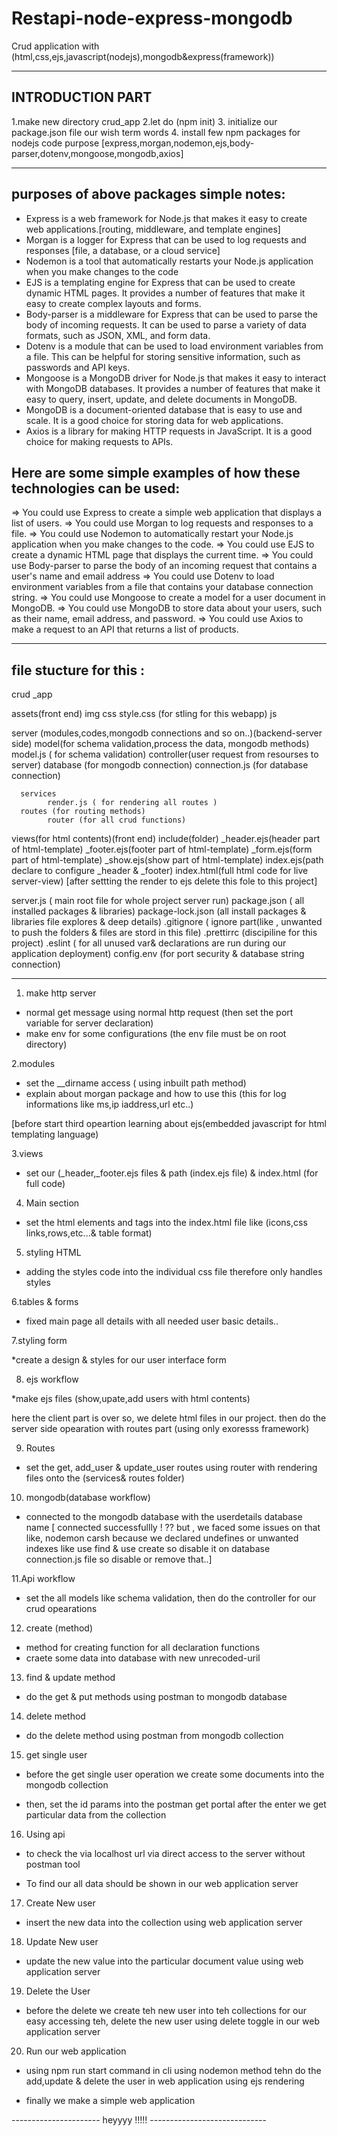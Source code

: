 # Restapi-node-express-mongodb

Crud application with (html,css,ejs,javascript(nodejs),mongodb&express(framework)) 
______________________________________________________________________________________

INTRODUCTION PART
-----------------

1.make new directory crud_app
2.let do (npm init)
3. initialize our package.json file our wish term words
4. install few npm packages for nodejs code purpose 
    [express,morgan,nodemon,ejs,body-parser,dotenv,mongoose,mongodb,axios]
_____________________________________________________________________________________

purposes of above packages simple notes:
-------------------------------------------

* Express is a web framework for Node.js that makes it easy to create web applications.[routing, middleware, and template engines]
* Morgan is a logger for Express that can be used to log requests and responses [file, a database, or a cloud service]
* Nodemon is a tool that automatically restarts your Node.js application when you make changes to the code
*  EJS is a templating engine for Express that can be used to create dynamic HTML pages. It provides a number of features that make it easy to create complex layouts and forms.
*  Body-parser is a middleware for Express that can be used to parse the body of incoming requests. It can be used to parse a variety of data formats, such as JSON, XML, and form data.
*  Dotenv is a module that can be used to load environment variables from a file. This can be helpful for storing sensitive information, such as passwords and API keys.
*  Mongoose is a MongoDB driver for Node.js that makes it easy to interact with MongoDB databases. It provides a number of features that make it easy to query, insert, update, and delete documents in MongoDB.
*  MongoDB is a document-oriented database that is easy to use and scale. It is a good choice for storing data for web applications.
*  Axios is a library for making HTTP requests in JavaScript. It is a good choice for making requests to APIs.

Here are some simple examples of how these technologies can be used:
--------------------------------------------------------------------------

=> You could use Express to create a simple web application that displays a list of users.
=> You could use Morgan to log requests and responses to a file.
=> You could use Nodemon to automatically restart your Node.js application when you make changes to the code.
=> You could use EJS to create a dynamic HTML page that displays the current time.
=> You could use Body-parser to parse the body of an incoming request that contains a user's name and email address
=> You could use Dotenv to load environment variables from a file that contains your database connection string.
=> You could use Mongoose to create a model for a user document in MongoDB.
=> You could use MongoDB to store data about your users, such as their name, email address, and password.
=> You could use Axios to make a request to an API that returns a list of products.
____________________________________________________________________________________________________________________________________________

file stucture for this :
------------------------
 
crud _app 

assets(front end)
      img
      css
          style.css (for stling for this webapp)
      js

server (modules,codes,mongodb connections and so on..)(backend-server side)
      model(for schema validation,process the data, mongodb methods)
              model.js ( for schema validation)
      controller(user request from resourses to server)
      database (for mongodb connection)
              connection.js (for database connection)

      services
            render.js ( for rendering all routes )
      routes (for routing methods)
            router (for all crud functions)
views(for html contents)(front end)
     include(folder)
          _header.ejs(header part of html-template)
          _footer.ejs(footer part of html-template)
          _form.ejs(form part of html-template)
          _show.ejs(show part of html-template)
     index.ejs(path declare to configure _header & _footer)
     index.html(full html code for live server-view)  [after settting the render to ejs delete this fole to this project]


server.js ( main root file for whole project server run)
package.json ( all installed packages & libraries)
package-lock.json (all install packages & libraries file explores & deep details)
.gitignore ( ignore part(like , unwanted to push the folders & files are stord in this file)
.prettirrc (discipiline for this project)
.eslint  ( for all unused var& declarations are run during our application deployment)
config.env (for port security & database string connection)

____________________________________________________________________________________________________________________________________


1. make http server 

* normal get message using normal http request (then set the port variable for server declaration)
* make env for some configurations (the env file must be on root directory)
 
2.modules 

* set the __dirname access ( using inbuilt path method)
* explain about morgan package and how to use this (this for log informations like ms,ip iaddress,url etc..)

[before start third opeartion learning about ejs(embedded javascript for html templating language)

3.views

* set our (_header,_footer.ejs files & path (index.ejs file) & index.html (for full code)

4. Main section

* set the html elements and tags into the index.html file like (icons,css links,rows,etc...& table format)

5. styling HTML 

* adding the styles code into the individual css file therefore only handles styles

6.tables & forms

* fixed main page all details with all needed user basic details..

7.styling form

*create a design & styles for our user interface form 

8. ejs workflow

*make ejs files (show,upate,add users with html contents) 

here the client part is over so, we delete html files in our project.
then do the server side opearation with routes part (using only exoresss framework)

9. Routes

* set the get, add_user & update_user routes using router with rendering files onto the (services& routes folder)

10. mongodb(database workflow)

* connected to the mongodb database with the userdetails database name [ connected  successfullly ! ?? but , we faced some issues on that like,
 nodemon carsh because we declared undefines or unwanted indexes like use find & use create so disable it on database
 connection.js file so disable or remove that..]

11.Api workflow

* set the all models like schema validation, then do the controller for our crud opearations

12. create (method)

* method for creating function for all declaration functions
* craete some data into database with new unrecoded-uril

13. find & update method

* do the get & put methods using postman to mongodb database

14. delete method

* do the delete method using postman from mongodb collection

15. get single user

* before the get single user operation we create some documents into the mongodb collection 

* then, set the id params into the postman get portal after the enter we get particular data from the collection

16. Using api

* to check the via localhost url via direct access to the server without postman tool

* To find our all data should be shown in our  web application server

17. Create New user 

* insert the new data into the collection using web application server

18. Update New user

* update the new value into the particular document value using web application server

19. Delete the User

* before the delete we create teh new user into teh collections for our easy accessing teh, delete the new user using delete 
  toggle in our web application server


20. Run our web application

* using npm run start command in cli using nodemon method tehn do the add,update & delete the user in web application using ejs rendering 

* finally we make a simple web application

----------------------              heyyyy  !!!!!   -----------------------------




















































